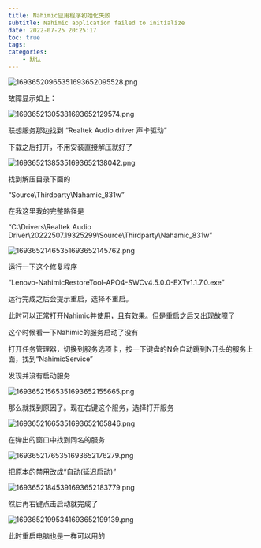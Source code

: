 ```yaml
---
title: Nahimic应用程序初始化失败
subtitle: Nahimic application failed to initialize
date: 2022-07-25 20:25:17
toc: true
tags: 
categories: 
    - 默认
---
```



![16936520965351693652095528.png](https://raw.githubusercontent.com/james-curtis/blog-img/img/img/16936520965351693652095528.png)


故障显示如上：

![16936521305381693652129574.png](https://raw.githubusercontent.com/james-curtis/blog-img/img/img/16936521305381693652129574.png)

联想服务那边找到 “Realtek Audio driver 声卡驱动”

下载之后打开，不用安装直接解压就好了

![16936521385351693652138042.png](https://raw.githubusercontent.com/james-curtis/blog-img/img/img/16936521385351693652138042.png)

找到解压目录下面的

“Source\Thirdparty\Nahamic_831w”

在我这里我的完整路径是

“C:\Drivers\Realtek Audio Driver\20222507.19325299\Source\Thirdparty\Nahamic_831w”

![16936521465351693652145762.png](https://raw.githubusercontent.com/james-curtis/blog-img/img/img/16936521465351693652145762.png)

 运行一下这个修复程序

“Lenovo-NahimicRestoreTool-APO4-SWCv4.5.0.0-EXTv1.1.7.0.exe”

运行完成之后会提示重启，选择不重启。

此时可以正常打开Nahimic并使用，且有效果。但是重启之后又出现故障了

这个时候看一下Nahimic的服务启动了没有

打开任务管理器，切换到服务选项卡，按一下键盘的N会自动跳到N开头的服务上面，找到“NahimicService”

发现并没有启动服务

![16936521565351693652155665.png](https://raw.githubusercontent.com/james-curtis/blog-img/img/img/16936521565351693652155665.png)

 那么就找到原因了。现在右键这个服务，选择打开服务

![16936521665351693652165846.png](https://raw.githubusercontent.com/james-curtis/blog-img/img/img/16936521665351693652165846.png)

在弹出的窗口中找到同名的服务 

![16936521765351693652176279.png](https://raw.githubusercontent.com/james-curtis/blog-img/img/img/16936521765351693652176279.png)

 把原本的禁用改成“自动(延迟启动)”

![16936521845391693652183779.png](https://raw.githubusercontent.com/james-curtis/blog-img/img/img/16936521845391693652183779.png)

 然后再右键点击启动就完成了

![16936521995341693652199139.png](https://raw.githubusercontent.com/james-curtis/blog-img/img/img/16936521995341693652199139.png)

此时重启电脑也是一样可以用的 